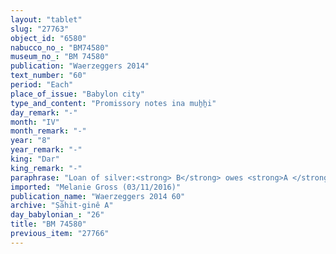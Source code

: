 ```yaml
---
layout: "tablet"
slug: "27763"
object_id: "6580"
nabucco_no_: "BM74580"
museum_no_: "BM 74580"
publication: "Waerzeggers 2014"
text_number: "60"
period: "Each"
place_of_issue: "Babylon city"
type_and_content: "Promissory notes ina muẖẖi"
day_remark: "-"
month: "IV"
month_remark: "-"
year: "8"
year_remark: "-"
king: "Dar"
king_remark: "-"
paraphrase: "Loan of silver:<strong> B</strong> owes <strong>A </strong>2 &frac12; minas of silver with stamp-mark (<em>kaspu &scaron;a ginni</em>) by 1/8 alloy (<em>bitqu</em>) per shekel. The debt will bear a monthly interest of one shekel of silver per mina (20% p.a.). This loan document is apart from (<em>elat</em>) previous promissory notes (<em>u&rsquo;iltu</em>). 5 witnesses (including Bēl-nāṣir, brother of <strong>A</strong>) and the scribe.<br /> &nbsp;<br /> <strong>A</strong> = Marduk-rēmanni/Bēl-uballiṭ//Ṣāhit-gin&ecirc;; <strong>B</strong> = Ina-rē&scaron;&icirc;-ēṭir/Zēria//&Scaron;ang&ucirc;-&Scaron;ama&scaron;; Scribe = Marduk-rēmanni/Bēl-uballiṭ//Ṣāhit-gin&ecirc;<br /> &nbsp;"
imported: "Melanie Gross (03/11/2016)"
publication_name: "Waerzeggers 2014 60"
archive: "Ṣāhit-ginê A"
day_babylonian_: "26"
title: "BM 74580"
previous_item: "27766"
---
```


